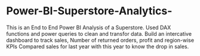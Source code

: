 # Power-BI-Superstore-Analytics-

This is an End to End Power BI Analysis of a Superstore. 
Used DAX functions and power queries to clean and transfor data.
Build an intercative dashboard to track sales, Number of returned orders, profit and region-wise KPIs
Compared sales for last year with this year to know the drop in sales.

